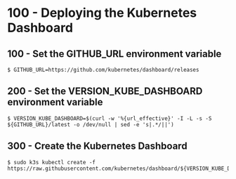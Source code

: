 # 100 - Deploying the Kubernetes Dashboard

## 100 - Set the GITHUB_URL environment variable

```
$ GITHUB_URL=https://github.com/kubernetes/dashboard/releases
```

## 200 - Set the VERSION_KUBE_DASHBOARD environment variable

```
$ VERSION_KUBE_DASHBOARD=$(curl -w '%{url_effective}' -I -L -s -S ${GITHUB_URL}/latest -o /dev/null | sed -e 's|.*/||')
```

## 300 - Create the Kubernetes Dashboard

```
$ sudo k3s kubectl create -f https://raw.githubusercontent.com/kubernetes/dashboard/${VERSION_KUBE_DASHBOARD}/aio/deploy/recommended.yaml
```
